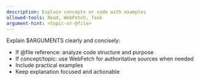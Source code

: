 ```yaml
---
description: Explain concepts or code with examples
allowed-tools: Read, WebFetch, Task
argument-hint: <topic-or-@file>
---
```


Explain $ARGUMENTS clearly and concisely:

- If @file reference: analyze code structure and purpose
- If concept/topic: use WebFetch for authoritative sources when needed
- Include practical examples
- Keep explanation focused and actionable
